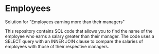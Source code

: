 # Employees
Solution for "Employees earning more than their managers"

This repository contains SQL code that allows you to find the name of the employee who earns a salary greater than their manager. The code uses a SELECT query with an INNER JOIN clause to compare the salaries of employees with those of their respective managers.
